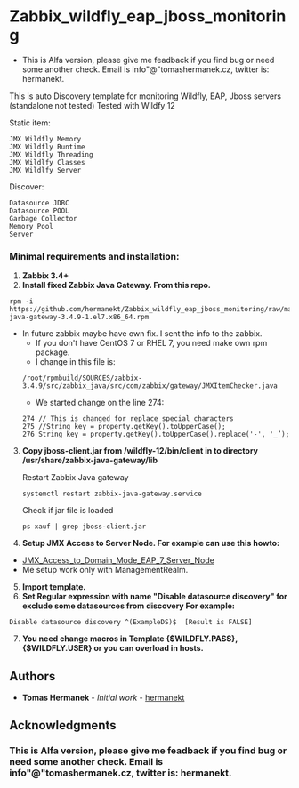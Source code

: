# Zabbix_wildfly_eap_jboss_monitoring

* This is Alfa version, please give me feadback if you find bug or need some another check. Email is info"@"tomashermanek.cz, twitter is: hermanekt.

This is auto Discovery template for monitoring Wildfly, EAP, Jboss servers (standalone not tested)
Tested with Wildfy 12

Static item:
```
JMX Wildfly Memory
JMX Wildfly Runtime
JMX Wildfly Threading
JMX Wildlfy Classes
JMX Wildlfy Server
```
Discover:
```
Datasource JDBC
Datasource POOL
Garbage Collector
Memory Pool
Server
```
### Minimal requirements and installation:
1) **Zabbix 3.4+**
2) **Install fixed Zabbix Java Gateway. From this repo.**
```
rpm -i https://github.com/hermanekt/Zabbix_wildfly_eap_jboss_monitoring/raw/master/zabbix-java-gateway-3.4.9-1.el7.x86_64.rpm
```
 * In future zabbix maybe have own fix. I sent the info to the zabbix.
	* If you don't have CentOS 7 or RHEL 7, you need make own rpm package.
	* I change in this file is: 
	```
	/root/rpmbuild/SOURCES/zabbix-3.4.9/src/zabbix_java/src/com/zabbix/gateway/JMXItemChecker.java
	```
	* We started change on the line 274:
	```
	274	// This is changed for replace special characters
	275	//String key = property.getKey().toUpperCase();
	276	String key = property.getKey().toUpperCase().replace('-', '_’);
	```
3) **Copy jboss-client.jar from /wildfly-12/bin/client in to directory /usr/share/zabbix-java-gateway/lib**
	
	Restart Zabbix Java gateway
	```
	systemctl restart zabbix-java-gateway.service
	```
	Check if jar file is loaded
	```
	ps xauf | grep jboss-client.jar
	```

4) **Setup JMX Access to Server Node. For example can use this howto:** 
* [JMX_Access_to_Domain_Mode_EAP_7_Server_Node](https://kb.novaordis.com/index.php/JMX_Access_to_Domain_Mode_EAP_7_Server_Node)
* Me setup work only with ManagementRealm.
5) **Import template.**
6) **Set Regular expression with name "Disable datasource discovery" for exclude some datasources from discovery For example:** 
```
Disable datasource discovery ^(ExampleDS)$  [Result is FALSE]
```
7) **You need change macros in Template {$WILDFLY.PASS}, {$WILDFLY.USER} or you can overload in hosts.**

## Authors

* **Tomas Hermanek** - *Initial work* - [hermanekt](https://github.com/hermanekt)

## Acknowledgments

### This is Alfa version, please give me feadback if you find bug or need some another check. Email is info"@"tomashermanek.cz, twitter is: hermanekt.
